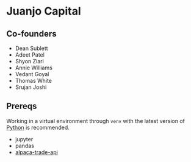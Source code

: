 Juanjo Capital
===

Co-founders
---
* Dean Sublett
* Adeet Patel
* Shyon Ziari
* Annie Williams
* Vedant Goyal
* Thomas White
* Srujan Joshi

Prereqs
---
Working in a virtual environment through `venv` with the latest version of [Python](https://www.python.org/downloads/) is recommended.

* jupyter
* pandas
* [alpaca-trade-api](https://github.com/alpacahq/alpaca-trade-api-python)

